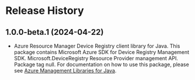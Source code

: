 # Release History

## 1.0.0-beta.1 (2024-04-22)

- Azure Resource Manager Device Registry client library for Java. This package contains Microsoft Azure SDK for Device Registry Management SDK. Microsoft.DeviceRegistry Resource Provider management API. Package tag null. For documentation on how to use this package, please see [Azure Management Libraries for Java](https://aka.ms/azsdk/java/mgmt).
